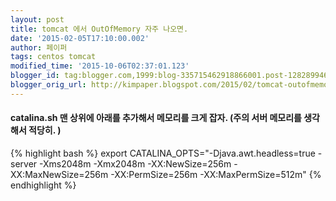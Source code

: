 ```yaml
---
layout: post
title: tomcat 에서 OutOfMemory 자주 나오면.
date: '2015-02-05T17:10:00.002'
author: 페이퍼
tags: centos tomcat
modified_time: '2015-10-06T02:37:01.123'
blogger_id: tag:blogger.com,1999:blog-335715462918866001.post-1282899466440249794
blogger_orig_url: http://kimpaper.blogspot.com/2015/02/tomcat-outofmemory.html
---
```


#### catalina.sh 맨 상위에 아래를 추가해서 메모리를 크게 잡자. (주의 서버 메모리를 생각해서 적당히. )
{% highlight bash %}
export CATALINA_OPTS="-Djava.awt.headless=true -server -Xms2048m -Xmx2048m -XX:NewSize=256m -XX:MaxNewSize=256m -XX:PermSize=256m -XX:MaxPermSize=512m"
{% endhighlight %}
